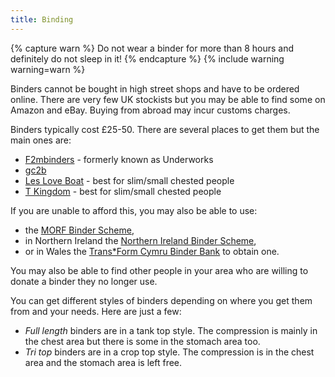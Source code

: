 ```yaml
---
title: Binding
---
```


{% capture warn %}
Do not wear a binder for more than 8 hours and definitely do not sleep in it!
{% endcapture %}
{% include warning warning=warn %}

Binders cannot be bought in high street shops and have to be ordered online. There are very few UK stockists but you may be able to find some on Amazon and eBay. Buying from abroad may incur customs charges.

Binders typically cost £25-50. There are several places to get them but the main ones are:
- [F2mbinders](http://www.f2mbinders.com/) - formerly known as Underworks
- [gc2b](https://www.gc2b.co/)
- [Les Love Boat](http://www.lesloveboat.com/shop/) - best for slim/small chested people
- [T Kingdom](http://www.t-kingdom.com/) - best for slim/small chested people

If you are unable to afford this, you may also be able to use: 
- the [MORF Binder Scheme](http://morfmanchester.blogspot.co.uk/p/binder-scheme.html), 
- in Northern Ireland the [Northern Ireland Binder Scheme](https://genderjam.org.uk/transresources/binders/), 
- or in Wales the [Trans*Form Cymru Binder Bank](http://youthcymru.org.uk/transform-cymru/binder-bank/) to obtain one. 

You may also be able to find other people in your area who are willing to donate a binder they no longer use.

You can get different styles of binders depending on where you get them from and your needs. Here are just a few:

- *Full length* binders are in a tank top style. The compression is mainly in the chest area but there is some in the stomach area too.
- *Tri top* binders are in a crop top style. The compression is in the chest area and the stomach area is left free.
